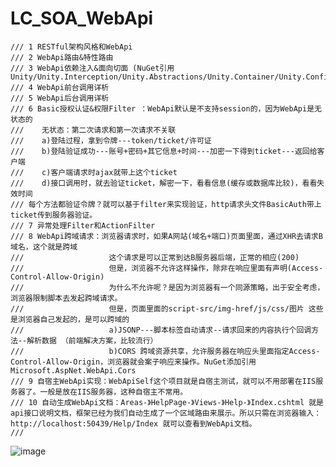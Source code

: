 # LC_SOA_WebApi
    /// 1 RESTful架构风格和WebApi  
    /// 2 WebApi路由&特性路由
    /// 3 WebApi依赖注入&面向切面 (NuGet引用Unity/Unity.Interception/Unity.Abstractions/Unity.Container/Unity.Configuration/Unity.Interception.Configuration)
    /// 4 WebApi前台调用详析
    /// 5 WebApi后台调用详析
    /// 6 Basic授权认证&权限Filter ：WebApi默认是不支持session的，因为WebApi是无状态的
    ///    无状态：第二次请求和第一次请求不关联
    ///    a)登陆过程，拿到令牌---token/ticket/许可证
    ///    b)登陆验证成功---账号+密码+其它信息+时间---加密一下得到ticket---返回给客户端
    ///    c)客户端请求时ajax就带上这个ticket
    ///    d)接口调用时，就去验证ticket，解密一下，看看信息(缓存或数据库比较)，看看失效时间
    /// 每个方法都验证令牌？就可以基于filter来实现验证，http请求头文件BasicAuth带上ticket传到服务器验证。
    /// 7 异常处理Filter和ActionFilter
    /// 8 WebApi跨域请求：浏览器请求时，如果A网站(域名+端口)页面里面，通过XHR去请求B域名，这个就是跨域
    ///                   这个请求是可以正常到达B服务器后端，正常的相应(200)
    ///                   但是，浏览器不允许这样操作，除非在响应里面有声明(Access-Control-Allow-Origin)
    ///                   为什么不允许呢？是因为浏览器有一个同源策略，出于安全考虑，浏览器限制脚本去发起跨域请求。
    ///                   但是，页面里面的script-src/img-href/js/css/图片 这些是浏览器自己发起的，是可以跨域的
    ///                   a)JSONP---脚本标签自动请求--请求回来的内容执行个回调方法--解析数据 （前端解决方案，比较流行）
    ///                   b)CORS 跨域资源共享，允许服务器在响应头里面指定Access-Control-Allow-Origin，浏览器就会案子响应来操作。NuGet添加引用Microsoft.AspNet.WebApi.Cors
    /// 9 自宿主WebApi实现：WebApiSelf这个项目就是自宿主测试，就可以不用部署在IIS服务器了。一般是放在IIS服务器，这种自宿主不常用。
    /// 10 自动生成WebApi文档：Areas-》HelpPage-》Views-》Help-》Index.cshtml 就是api接口说明文档，框架已经为我们自动生成了一个区域路由来展示。所以只需在浏览器输入：http://localhost:50439/Help/Index 就可以查看到WebApi文档。
    /// 

![image](https://user-images.githubusercontent.com/26539681/115218867-93371300-a139-11eb-9039-03cc5ff3e8c5.png)
